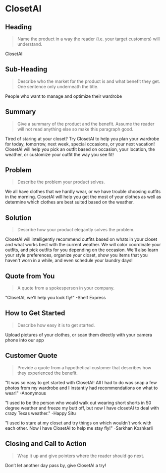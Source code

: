 # ClosetAI #

<!--
> This material was originally posted [here](http://www.quora.com/What-is-Amazons-approach-to-product-development-and-product-management). It is reproduced here for posterities sake.

There is an approach called "working backwards" that is widely used at Amazon. They work backwards from the customer, rather than starting with an idea for a product and trying to bolt customers onto it. While working backwards can be applied to any specific product decision, using this approach is especially important when developing new products or features.

For new initiatives a product manager typically starts by writing an internal press release announcing the finished product. The target audience for the press release is the new/updated product's customers, which can be retail customers or internal users of a tool or technology. Internal press releases are centered around the customer problem, how current solutions (internal or external) fail, and how the new product will blow away existing solutions.

If the benefits listed don't sound very interesting or exciting to customers, then perhaps they're not (and shouldn't be built). Instead, the product manager should keep iterating on the press release until they've come up with benefits that actually sound like benefits. Iterating on a press release is a lot less expensive than iterating on the product itself (and quicker!).

If the press release is more than a page and a half, it is probably too long. Keep it simple. 3-4 sentences for most paragraphs. Cut out the fat. Don't make it into a spec. You can accompany the press release with a FAQ that answers all of the other business or execution questions so the press release can stay focused on what the customer gets. My rule of thumb is that if the press release is hard to write, then the product is probably going to suck. Keep working at it until the outline for each paragraph flows.

Oh, and I also like to write press-releases in what I call "Oprah-speak" for mainstream consumer products. Imagine you're sitting on Oprah's couch and have just explained the product to her, and then you listen as she explains it to her audience. That's "Oprah-speak", not "Geek-speak".

Once the project moves into development, the press release can be used as a touchstone; a guiding light. The product team can ask themselves, "Are we building what is in the press release?" If they find they're spending time building things that aren't in the press release (overbuilding), they need to ask themselves why. This keeps product development focused on achieving the customer benefits and not building extraneous stuff that takes longer to build, takes resources to maintain, and doesn't provide real customer benefit (at least not enough to warrant inclusion in the press release).
 -->

## Heading ##
  > Name the product in a way the reader (i.e. your target customers) will understand.

  ClosetAI

## Sub-Heading ##
  > Describe who the market for the product is and what benefit they get. One sentence only underneath the title.

  People who want to manage and optimize their wardrobe

## Summary ##
  > Give a summary of the product and the benefit. Assume the reader will not read anything else so make this paragraph good.

  Tired of staring at your closet? Try ClosetAI to help you plan your wardrobe for today, tomorrow, next week, special occasions, or your next vacation! ClosetAI will help you pick an outfit based on occasion, your location, the weather, or customize your outfit the way you see fit!

## Problem ##
  > Describe the problem your product solves.

  We all have clothes that we hardly wear, or we have trouble choosing outfits in the morning. ClosetAI will help you get the most of your clothes as well as determine which clothes are best suited based on the weather.

## Solution ##
  > Describe how your product elegantly solves the problem.

  ClosetAI will intelligently recommend outfits based on whats in your closet and what works best with the current weather. We will color coordinate your outfits, and pick outfits for you depending on the occasion. We'll also learn your style preferences, organize your closet, show you items that you haven't worn in a while, and even schedule your laundry days!

## Quote from You ##
  > A quote from a spokesperson in your company.

  "ClosetAI, we'll help you look fly!"
  -Shelf Express

## How to Get Started ##
  > Describe how easy it is to get started.

  Upload pictures of your clothes, or scan them directly with your camera phone into our app

## Customer Quote ##
  > Provide a quote from a hypothetical customer that describes how they experienced the benefit.

  "It was so easy to get started with ClosetAI! All I had to do was snap a few photos from my wardrobe and I instantly had recommendations on what to wear!" -Anonymous

  "I used to be the person who would walk out wearing short shorts in 50 degree weather and freeze my butt off, but now I have closetAI to deal with crazy Texas weather." -Happy Situ

  "I used to stare at my closet and try things on which wouldn’t work with each other. Now i have ClosetAI to help me stay fly!" -Sarkhan Koshkarli

## Closing and Call to Action ##
  > Wrap it up and give pointers where the reader should go next.

  Don’t let another day pass by, give ClosetAI a try!





